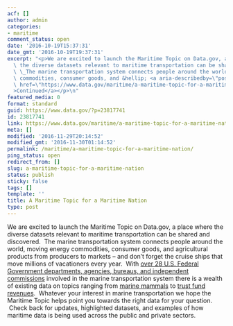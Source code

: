 ```yaml
---
acf: []
author: admin
categories:
- maritime
comment_status: open
date: '2016-10-19T15:37:31'
date_gmt: '2016-10-19T19:37:31'
excerpt: "<p>We are excited to launch the Maritime Topic on Data.gov, a place where\
  \ the diverse datasets relevant to maritime transportation can be shared and discovered.\
  \ \_The marine transportation system connects people around the world, moving energy\
  \ commodities, consumer goods, and &hellip; <a aria-describedby=\"post-title-23817741\"\
  \ href=\"https://www.data.gov/maritime/a-maritime-topic-for-a-maritime-nation/\"\
  >Continued</a></p>\n"
featured_media: 0
format: standard
guid: https://www.data.gov/?p=23817741
id: 23817741
link: https://www.data.gov/maritime/a-maritime-topic-for-a-maritime-nation/
meta: []
modified: '2016-11-29T20:14:52'
modified_gmt: '2016-11-30T01:14:52'
permalink: /maritime/a-maritime-topic-for-a-maritime-nation/
ping_status: open
redirect_from: []
slug: a-maritime-topic-for-a-maritime-nation
status: publish
sticky: false
tags: []
template: ''
title: A Maritime Topic for a Maritime Nation
type: post
---
```

We are excited to launch the Maritime Topic on Data.gov, a place where the diverse datasets relevant to maritime transportation can be shared and discovered.  The marine transportation system connects people around the world, moving energy commodities, consumer goods, and agricultural products from producers to markets – and don’t forget the cruise ships that move millions of vacationers every year.  With [over 28 U.S. Federal Government departments, agencies, bureaus, and independent commissions](http://www.cmts.gov/) involved in the marine transportation system there is a wealth of existing data on topics ranging from [marine mammals](https://catalog.data.gov/dataset/large-whale-incident-database) to [trust fund revenues](https://catalog.data.gov/dataset/trust-fund-financial-reports-70249).  Whatever your interest in marine transportation we hope the Maritime Topic helps point you towards the right data for your question.  Check back for updates, highlighted datasets, and examples of how maritime data is being used across the public and private sectors.


